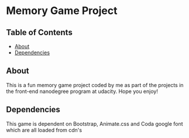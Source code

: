 # Memory Game Project

## Table of Contents

* [About](#about)
* [Dependencies](#dependencies)

## About
 This is a fun memory game project coded by me as part of the projects in the front-end nanodegree program at udacity. Hope you enjoy!

## Dependencies

This game is dependent on Bootstrap, Animate.css and Coda google font which are all loaded from cdn's 

